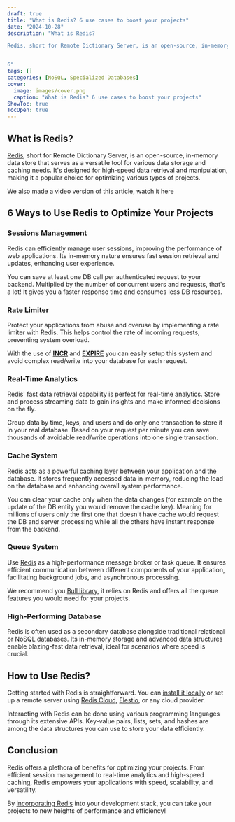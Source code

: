 ```yaml
---
draft: true
title: "What is Redis? 6 use cases to boost your projects"
date: "2024-10-28"
description: "What is Redis?

Redis, short for Remote Dictionary Server, is an open-source, in-memory data store that serves as a versatile tool for various data storage and caching needs. It's designed for high-speed data retrieval and manipulation, making it a popular choice for optimizing various types of projects.


6"
tags: []
categories: [NoSQL, Specialized Databases]
cover:
  image: images/cover.png
  caption: "What is Redis? 6 use cases to boost your projects"
ShowToc: true
TocOpen: true
---
```



## What is Redis?

[Redis](https://elest.io/open-source/redis?ref=blog.elest.io), short for Remote Dictionary Server, is an open\-source, in\-memory data store that serves as a versatile tool for various data storage and caching needs. It's designed for high\-speed data retrieval and manipulation, making it a popular choice for optimizing various types of projects.



We also made a video version of this article, watch it here



## 6 Ways to Use Redis to Optimize Your Projects

### Sessions Management

Redis can efficiently manage user sessions, improving the performance of web applications. Its in\-memory nature ensures fast session retrieval and updates, enhancing user experience.

You can save at least one DB call per authenticated request to your backend. Multiplied by the number of concurrent users and requests, that's a lot! It gives you a faster response time and consumes less DB resources.

### Rate Limiter

Protect your applications from abuse and overuse by implementing a rate limiter with Redis. This helps control the rate of incoming requests, preventing system overload.

With the use of [**INCR**](https://redis.io/commands/incr/?ref=blog.elest.io) and [**EXPIRE**](https://redis.io/commands/expire/?ref=blog.elest.io) you can easily setup this system and avoid complex read/write into your database for each request.

### Real\-Time Analytics

Redis' fast data retrieval capability is perfect for real\-time analytics. Store and process streaming data to gain insights and make informed decisions on the fly.

Group data by time, keys, and users and do only one transaction to store it in your real database. Based on your request per minute you can save thousands of avoidable read/write operations into one single transaction.

### Cache System

Redis acts as a powerful caching layer between your application and the database. It stores frequently accessed data in\-memory, reducing the load on the database and enhancing overall system performance.

You can clear your cache only when the data changes (for example on the update of the DB entity you would remove the cache key). Meaning for millions of users only the first one that doesn't have cache would request the DB and server processing while all the others have instant response from the backend.

### Queue System

Use [Redis](https://elest.io/open-source/redis?ref=blog.elest.io) as a high\-performance message broker or task queue. It ensures efficient communication between different components of your application, facilitating background jobs, and asynchronous processing.

We recommend you [Bull library](https://github.com/OptimalBits/bull?ref=blog.elest.io), it relies on Redis and offers all the queue features you would need for your projects.

### High\-Performing Database

Redis is often used as a secondary database alongside traditional relational or NoSQL databases. Its in\-memory storage and advanced data structures enable blazing\-fast data retrieval, ideal for scenarios where speed is crucial.

## How to Use Redis?

Getting started with Redis is straightforward. You can [install it locally](https://redis.io/docs/getting-started/installation/?ref=blog.elest.io) or set up a remote server using [Redis Cloud](https://redis.com/redis-enterprise-cloud/pricing/?ref=blog.elest.io), [Elestio](https://elest.io/?ref=blog.elest.io), or any cloud provider. 

Interacting with Redis can be done using various programming languages through its extensive APIs. Key\-value pairs, lists, sets, and hashes are among the data structures you can use to store your data efficiently.

## Conclusion

Redis offers a plethora of benefits for optimizing your projects. From efficient session management to real\-time analytics and high\-speed caching, Redis empowers your applications with speed, scalability, and versatility. 

By [incorporating Redis](https://elest.io/open-source/redis?ref=blog.elest.io) into your development stack, you can take your projects to new heights of performance and efficiency!



